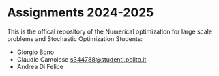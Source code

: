 # Assignments 2024-2025 
This is the offical repository of the Numerical optimization for large scale problems and Stochastic Optimization
Students:
- Giorgio Bono
- Claudio Camolese s344788@studenti.polito.it
- Andrea Di Felice 
